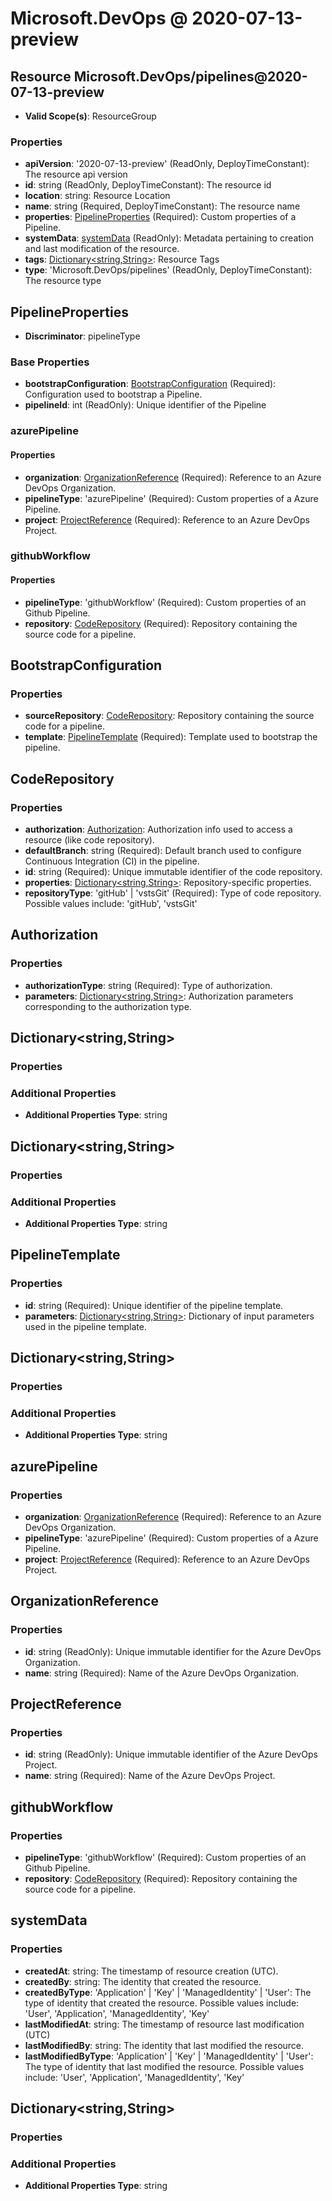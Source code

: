 # Microsoft.DevOps @ 2020-07-13-preview

## Resource Microsoft.DevOps/pipelines@2020-07-13-preview
* **Valid Scope(s)**: ResourceGroup
### Properties
* **apiVersion**: '2020-07-13-preview' (ReadOnly, DeployTimeConstant): The resource api version
* **id**: string (ReadOnly, DeployTimeConstant): The resource id
* **location**: string: Resource Location
* **name**: string (Required, DeployTimeConstant): The resource name
* **properties**: [PipelineProperties](#pipelineproperties) (Required): Custom properties of a Pipeline.
* **systemData**: [systemData](#systemdata) (ReadOnly): Metadata pertaining to creation and last modification of the resource.
* **tags**: [Dictionary<string,String>](#dictionarystringstring): Resource Tags
* **type**: 'Microsoft.DevOps/pipelines' (ReadOnly, DeployTimeConstant): The resource type

## PipelineProperties
* **Discriminator**: pipelineType
### Base Properties
* **bootstrapConfiguration**: [BootstrapConfiguration](#bootstrapconfiguration) (Required): Configuration used to bootstrap a Pipeline.
* **pipelineId**: int (ReadOnly): Unique identifier of the Pipeline
### azurePipeline
#### Properties
* **organization**: [OrganizationReference](#organizationreference) (Required): Reference to an Azure DevOps Organization.
* **pipelineType**: 'azurePipeline' (Required): Custom properties of a Azure Pipeline.
* **project**: [ProjectReference](#projectreference) (Required): Reference to an Azure DevOps Project.

### githubWorkflow
#### Properties
* **pipelineType**: 'githubWorkflow' (Required): Custom properties of an Github Pipeline.
* **repository**: [CodeRepository](#coderepository) (Required): Repository containing the source code for a pipeline.


## BootstrapConfiguration
### Properties
* **sourceRepository**: [CodeRepository](#coderepository): Repository containing the source code for a pipeline.
* **template**: [PipelineTemplate](#pipelinetemplate) (Required): Template used to bootstrap the pipeline.

## CodeRepository
### Properties
* **authorization**: [Authorization](#authorization): Authorization info used to access a resource (like code repository).
* **defaultBranch**: string (Required): Default branch used to configure Continuous Integration (CI) in the pipeline.
* **id**: string (Required): Unique immutable identifier of the code repository.
* **properties**: [Dictionary<string,String>](#dictionarystringstring): Repository-specific properties.
* **repositoryType**: 'gitHub' | 'vstsGit' (Required): Type of code repository. Possible values include: 'gitHub', 'vstsGit'

## Authorization
### Properties
* **authorizationType**: string (Required): Type of authorization.
* **parameters**: [Dictionary<string,String>](#dictionarystringstring): Authorization parameters corresponding to the authorization type.

## Dictionary<string,String>
### Properties
### Additional Properties
* **Additional Properties Type**: string

## Dictionary<string,String>
### Properties
### Additional Properties
* **Additional Properties Type**: string

## PipelineTemplate
### Properties
* **id**: string (Required): Unique identifier of the pipeline template.
* **parameters**: [Dictionary<string,String>](#dictionarystringstring): Dictionary of input parameters used in the pipeline template.

## Dictionary<string,String>
### Properties
### Additional Properties
* **Additional Properties Type**: string

## azurePipeline
### Properties
* **organization**: [OrganizationReference](#organizationreference) (Required): Reference to an Azure DevOps Organization.
* **pipelineType**: 'azurePipeline' (Required): Custom properties of a Azure Pipeline.
* **project**: [ProjectReference](#projectreference) (Required): Reference to an Azure DevOps Project.

## OrganizationReference
### Properties
* **id**: string (ReadOnly): Unique immutable identifier for the Azure DevOps Organization.
* **name**: string (Required): Name of the Azure DevOps Organization.

## ProjectReference
### Properties
* **id**: string (ReadOnly): Unique immutable identifier of the Azure DevOps Project.
* **name**: string (Required): Name of the Azure DevOps Project.

## githubWorkflow
### Properties
* **pipelineType**: 'githubWorkflow' (Required): Custom properties of an Github Pipeline.
* **repository**: [CodeRepository](#coderepository) (Required): Repository containing the source code for a pipeline.

## systemData
### Properties
* **createdAt**: string: The timestamp of resource creation (UTC).
* **createdBy**: string: The identity that created the resource.
* **createdByType**: 'Application' | 'Key' | 'ManagedIdentity' | 'User': The type of identity that created the resource. Possible values include: 'User', 'Application', 'ManagedIdentity', 'Key'
* **lastModifiedAt**: string: The timestamp of resource last modification (UTC)
* **lastModifiedBy**: string: The identity that last modified the resource.
* **lastModifiedByType**: 'Application' | 'Key' | 'ManagedIdentity' | 'User': The type of identity that last modified the resource. Possible values include: 'User', 'Application', 'ManagedIdentity', 'Key'

## Dictionary<string,String>
### Properties
### Additional Properties
* **Additional Properties Type**: string

